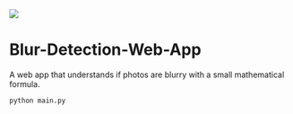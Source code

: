 <img src="https://github.com/Furkan-Gulsen/Blur-Detection-Web-App/blob/master/BlurDetection.gif" />

# Blur-Detection-Web-App
A web app that understands if photos are blurry with a small mathematical formula.
```
python main.py
```
